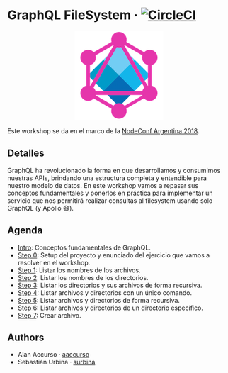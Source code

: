 # GraphQL FileSystem · [![CircleCI](https://circleci.com/gh/aaccurso/graphql-fs-nodeconfar-workshop-2018.svg?style=svg&circle-token=d815f072dd7b04e0425b8ff286ac15c3153b10f0)](https://circleci.com/gh/aaccurso/graphql-fs-nodeconfar-workshop-2018)

<p align="center">
  <img src="img/graphql-fs.png">
</p>

Este workshop se da en el marco de la [NodeConf Argentina 2018](https://2018.nodeconf.com.ar/alan-accurso-sebastian-urbina.html).

## Detalles

GraphQL ha revolucionado la forma en que desarrollamos y consumimos nuestras APIs, brindando una estructura completa y entendible para nuestro modelo de datos. En este workshop vamos a repasar sus conceptos fundamentales y ponerlos en práctica para implementar un servicio que nos permitirá realizar consultas al filesystem usando solo GraphQL (y Apollo :smile:).

## Agenda

- [Intro](/INTRO.md): Conceptos fundamentales de GraphQL.
- [Step 0](/steps/STEP-0.md): Setup del proyecto y enunciado del ejercicio que vamos a resolver en el workshop.
- [Step 1](/steps/STEP-1.md): Listar los nombres de los archivos.
- [Step 2](/steps/STEP-2.md): Listar los nombres de los directorios.
- [Step 3](/steps/STEP-3.md): Listar los directorios y sus archivos de forma recursiva.
- [Step 4](/steps/STEP-4.md): Listar archivos y directorios con un único comando.
- [Step 5](/steps/STEP-5.md): Listar archivos y directorios de forma recursiva.
- [Step 6](/steps/STEP-6.md): Listar archivos y directorios de un directorio específico.
- [Step 7](/steps/STEP-7.md): Crear archivo.

## Authors

- Alan Accurso · [aaccurso](https://github.com/aaccurso)
- Sebastián Urbina · [surbina](https://github.com/surbina)
